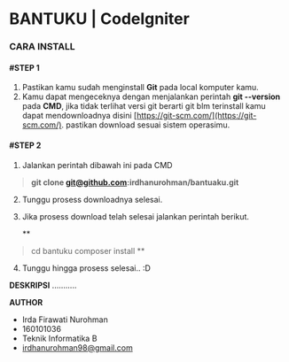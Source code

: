 # BANTUKU | CodeIgniter


### CARA INSTALL
#### #STEP 1

 1. Pastikan kamu sudah menginstall **Git** pada local komputer kamu.
 2. Kamu dapat mengeceknya dengan menjalankan perintah **git --version** pada **CMD**, jika tidak terlihat versi git berarti git blm terinstall kamu dapat mendownloadnya disini [https://git-scm.com/](https://git-scm.com/). pastikan download sesuai sistem operasimu.

#### #STEP 2

 1. Jalankan perintah dibawah ini pada CMD

> **git clone git@github.com:irdhanurohman/bantuaku.git**
2.  Tunggu prosess downloadnya selesai.
3. Jika prosess download telah selesai jalankan perintah berikut.

    **
> cd bantuku
> composer install
**
4. Tunggu hingga prosess selesai.. :D


**DESKRIPSI**
...........



**AUTHOR**
 - Irda Firawati Nurohman
 - 160101036
 - Teknik Informatika B
 - irdhanurohman98@gmail.com



